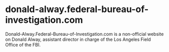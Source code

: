 # donald-alway.federal-bureau-of-investigation.com
Donald-Alway.Federal-Bureau-of-Investigation.com is a non-official website on Donald Alway, assistant director in charge of the Los Angeles Field Office of the FBI.
